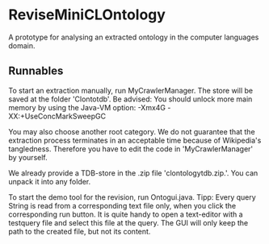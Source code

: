 # ReviseMiniCLOntology
A prototype for analysing an extracted ontology in the computer languages domain.

## Runnables

To start an extraction manually, run MyCrawlerManager. The store will be saved at the folder 'Clontotdb'. 
Be advised: You should unlock more main memory by using the Java-VM option: -Xmx4G -XX:+UseConcMarkSweepGC

You may also choose another root category. We do not guarantee that the extraction process terminates in an acceptable time because of Wikipedia's tangledness. Therefore you have to edit the code in 'MyCrawlerManager' by yourself.

We already provide a TDB-store in the .zip file 'clontologytdb.zip.'. You can unpack it into any folder.

To start the demo tool for the revision, run Ontogui.java.
Tipp: Every query String is read from a corresponding text file only, when you click the corresponding run button. It is quite handy to open a text-editor with a testquery file and select this file at the query. The GUI will only keep the path to the created file, but not its content.